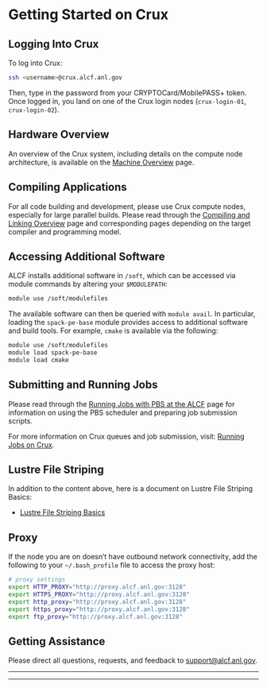 # Getting Started on Crux

## Logging Into Crux

To log into Crux:
```bash
ssh <username>@crux.alcf.anl.gov
```
Then, type in the password from your CRYPTOCard/MobilePASS+ token. Once logged in, you land on one of the Crux login nodes (`crux-login-01`, `crux-login-02`).

## Hardware Overview

An overview of the Crux system, including details on the compute node architecture, is available on the [Machine Overview](./index.md) page.

## Compiling Applications

For all code building and development, please use Crux compute nodes, especially for large parallel builds. Please read through the [Compiling and Linking Overview](./compiling-and-linking/compiling-and-linking-overview.md) page and corresponding pages depending on the target compiler and programming model.

## Accessing Additional Software

ALCF installs additional software in `/soft`, which can be accessed via module commands by altering your `$MODULEPATH`:
```bash
module use /soft/modulefiles
```
The available software can then be queried with `module avail`. In particular, loading the `spack-pe-base` module provides access to additional software and build tools. For example, `cmake` is available via the following:

```bash
module use /soft/modulefiles
module load spack-pe-base
module load cmake
```

## Submitting and Running Jobs

Please read through the [Running Jobs with PBS at the ALCF](../running-jobs/index.md) page for information on using the PBS scheduler and preparing job submission scripts.

For more information on Crux queues and job submission, visit: [Running Jobs on Crux](./queueing-and-running-jobs/running-jobs.md).

## Lustre File Striping

In addition to the content above, here is a document on Lustre File Striping Basics:

- [Lustre File Striping Basics](https://www.alcf.anl.gov/support-center/training-assets/file-systems-and-io-performance)

## Proxy

If the node you are on doesn’t have outbound network connectivity, add the following to your `~/.bash_profile` file to access the proxy host:

```bash
# proxy settings
export HTTP_PROXY="http://proxy.alcf.anl.gov:3128"
export HTTPS_PROXY="http://proxy.alcf.anl.gov:3128"
export http_proxy="http://proxy.alcf.anl.gov:3128"
export https_proxy="http://proxy.alcf.anl.gov:3128"
export ftp_proxy="http://proxy.alcf.anl.gov:3128"
```
<!-- export no_proxy="admin,polaris-adminvm-01,localhost,*.cm.polaris.alcf.anl.gov,polaris-*,*.polaris.alcf.anl.gov,*.alcf.anl.gov" -->

<!-- ## MPI -->
<!-- ALCF provides a few MPI package built specifically for ThetaGPU -->
<!-- – UCX is enabled -->

<!-- ```module load openmpi``` -->

<!-- – Default module is openmpi/openmpi-4.1.0 -->

<!-- ```module av openmpi``` -->

<!-- List of possible openmpi modules -->

## Getting Assistance

Please direct all questions, requests, and feedback to [support@alcf.anl.gov](mailto:support@alcf.anl.gov).

---
---
